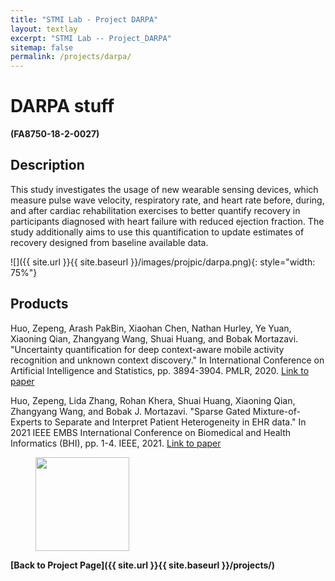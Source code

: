 ```yaml
---
title: "STMI Lab - Project DARPA"
layout: textlay
excerpt: "STMI Lab -- Project_DARPA"
sitemap: false
permalink: /projects/darpa/
---
```


# DARPA stuff #

**(FA8750-18-2-0027)**

## Description ##

This study investigates the usage of new wearable sensing devices, which measure pulse wave velocity, respiratory rate, and heart rate before, during, and after cardiac rehabilitation exercises to better quantify recovery in participants diagnosed with heart failure with reduced ejection fraction. The study additionally aims to use this quantification to update estimates of recovery designed from baseline available data.

<!-- <figure class="fourth">
  <img src="{{ site.url }}{{ site.baseurl }}/images/projpic/imm.png" style="width: 70%; float: center; margin: 10px">
</figure> -->
![]({{ site.url }}{{ site.baseurl }}/images/projpic/darpa.png){: style="width: 75%"}


## Products ##
<!-- using Chicago reference style from google scholar -->

Huo, Zepeng, Arash PakBin, Xiaohan Chen, Nathan Hurley, Ye Yuan, Xiaoning Qian, Zhangyang Wang, Shuai Huang, and Bobak Mortazavi. "Uncertainty quantification for deep context-aware mobile activity recognition and unknown context discovery." In International Conference on Artificial Intelligence and Statistics, pp. 3894-3904. PMLR, 2020. [Link to paper](http://proceedings.mlr.press/v108/huo20a.html)

Huo, Zepeng, Lida Zhang, Rohan Khera, Shuai Huang, Xiaoning Qian, Zhangyang Wang, and Bobak J. Mortazavi. "Sparse Gated Mixture-of-Experts to Separate and Interpret Patient Heterogeneity in EHR data." In 2021 IEEE EMBS International Conference on Biomedical and Health Informatics (BHI), pp. 1-4. IEEE, 2021. [Link to paper](https://ieeexplore.ieee.org/abstract/document/9508549)


<figure class="fourth">
  <img src="{{ site.url }}{{ site.baseurl }}/images/logopic/Logo_NSF.png" style="width: 150px">
</figure>

**[Back to Project Page]({{ site.url }}{{ site.baseurl }}/projects/)**
